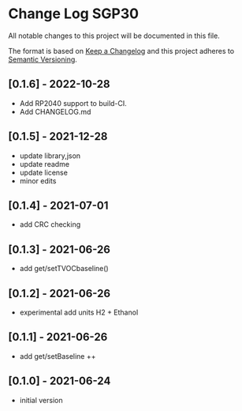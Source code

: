 # Change Log SGP30

All notable changes to this project will be documented in this file.

The format is based on [Keep a Changelog](http://keepachangelog.com/)
and this project adheres to [Semantic Versioning](http://semver.org/).


## [0.1.6] - 2022-10-28
- Add RP2040 support to build-CI.
- Add CHANGELOG.md


## [0.1.5] - 2021-12-28  
- update library,json
- update readme
- update license
- minor edits

## [0.1.4] - 2021-07-01  
- add CRC checking

## [0.1.3] - 2021-06-26 
- add get/setTVOCbaseline()

## [0.1.2] - 2021-06-26
- experimental add units  H2 + Ethanol

## [0.1.1] - 2021-06-26
- add get/setBaseline ++

## [0.1.0] - 2021-06-24
- initial version

